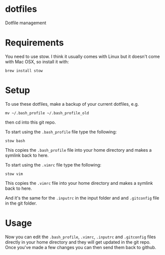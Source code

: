 # dotfiles
Dotfile management

# Requirements
You need to use stow. I think it usually comes with Linux but it doesn't come with Mac OSX, so install it with:
```
brew install stow
```

# Setup
To use these dotfiles, make a backup of your current dotfiles, e.g.
```
mv ~/.bash_profile ~/.bash_profile_old
```
then cd into this git repo.

To start using the `.bash_profile` file type the following:
```
stow bash
```
This copies the `.bash_profile` file into your home directory and makes a symlink back to here.

To start using the `.vimrc` file type the following:
```
stow vim
```
This copies the `.vimrc` file into your home directory and makes a symlink back to here.

And it's the same for the `.inputrc` in the input folder and and `.gitconfig` file in the git folder.

# Usage
Now you can edit the `.bash_profile`, `.vimrc`, `.inputrc` and `.gitconfig` files directly in your home
directory and they will get updated in the git repo.
Once you've made a few changes you can then send them back to github.
